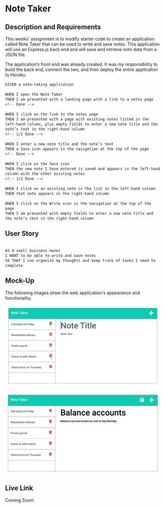 # Note Taker

## Description and Requirements

This weeks' assignment is to modify starter code to create an application called Note Taker that can be used to write and save notes. This application will use an Express.js back end and will save and retrieve note data from a JSON file.

The application’s front end was already created. It was my responsibility to build the back end, connect the two, and then deploy the entire application to Heroku.

```
GIVEN a note-taking application

WHEN I open the Note Taker
THEN I am presented with a landing page with a link to a notes page
<!-- Done -->

WHEN I click on the link to the notes page
THEN I am presented with a page with existing notes listed in the left-hand column, plus empty fields to enter a new note title and the note’s text in the right-hand column
<!-- 1/2 Done -->

WHEN I enter a new note title and the note’s text
THEN a Save icon appears in the navigation at the top of the page
<!-- Done -->

WHEN I click on the Save icon
THEN the new note I have entered is saved and appears in the left-hand column with the other existing notes
<!-- 1/2 Done -->

WHEN I click on an existing note in the list in the left-hand column
THEN that note appears in the right-hand column

WHEN I click on the Write icon in the navigation at the top of the page
THEN I am presented with empty fields to enter a new note title and the note’s text in the right-hand column

```


## User Story

```

AS A small business owner
I WANT to be able to write and save notes
SO THAT I can organize my thoughts and keep track of tasks I need to complete

```

## Mock-Up

The following images show the web application's appearance and functionality:

![Existing notes are listed in the left-hand column with empty fields on the right-hand side for the new note’s title and text.](./Assets/11-express-homework-demo-01.png)

![Note titled “Balance accounts” reads, “Balance account books by end of day Monday,” with other notes listed on the left.](./Assets/11-express-homework-demo-02.png)


## Live Link 
Coming Soon!